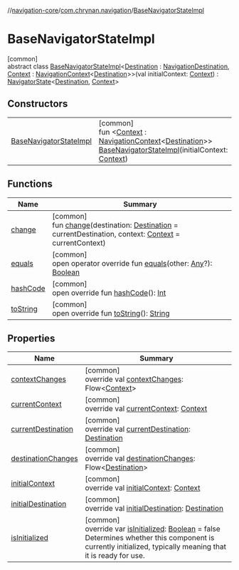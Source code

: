 //[navigation-core](../../../index.md)/[com.chrynan.navigation](../index.md)/[BaseNavigatorStateImpl](index.md)

# BaseNavigatorStateImpl

[common]\
abstract class [BaseNavigatorStateImpl](index.md)&lt;[Destination](index.md) : [NavigationDestination](../index.md#1223765350%2FClasslikes%2F-215881696), [Context](index.md) : [NavigationContext](../-navigation-context/index.md)&lt;[Destination](index.md)&gt;&gt;(val initialContext: [Context](index.md)) : [NavigatorState](../-navigator-state/index.md)&lt;[Destination](index.md), [Context](index.md)&gt;

## Constructors

| | |
|---|---|
| [BaseNavigatorStateImpl](-base-navigator-state-impl.md) | [common]<br>fun &lt;[Context](index.md) : [NavigationContext](../-navigation-context/index.md)&lt;[Destination](index.md)&gt;&gt; [BaseNavigatorStateImpl](-base-navigator-state-impl.md)(initialContext: [Context](index.md)) |

## Functions

| Name | Summary |
|---|---|
| [change](change.md) | [common]<br>fun [change](change.md)(destination: [Destination](index.md) = currentDestination, context: [Context](index.md) = currentContext) |
| [equals](equals.md) | [common]<br>open operator override fun [equals](equals.md)(other: [Any](https://kotlinlang.org/api/latest/jvm/stdlib/kotlin/-any/index.html)?): [Boolean](https://kotlinlang.org/api/latest/jvm/stdlib/kotlin/-boolean/index.html) |
| [hashCode](hash-code.md) | [common]<br>open override fun [hashCode](hash-code.md)(): [Int](https://kotlinlang.org/api/latest/jvm/stdlib/kotlin/-int/index.html) |
| [toString](to-string.md) | [common]<br>open override fun [toString](to-string.md)(): [String](https://kotlinlang.org/api/latest/jvm/stdlib/kotlin/-string/index.html) |

## Properties

| Name | Summary |
|---|---|
| [contextChanges](context-changes.md) | [common]<br>override val [contextChanges](context-changes.md): Flow&lt;[Context](index.md)&gt; |
| [currentContext](current-context.md) | [common]<br>override val [currentContext](current-context.md): [Context](index.md) |
| [currentDestination](current-destination.md) | [common]<br>override val [currentDestination](current-destination.md): [Destination](index.md) |
| [destinationChanges](destination-changes.md) | [common]<br>override val [destinationChanges](destination-changes.md): Flow&lt;[Destination](index.md)&gt; |
| [initialContext](initial-context.md) | [common]<br>override val [initialContext](initial-context.md): [Context](index.md) |
| [initialDestination](initial-destination.md) | [common]<br>override val [initialDestination](initial-destination.md): [Destination](index.md) |
| [isInitialized](is-initialized.md) | [common]<br>override var [isInitialized](is-initialized.md): [Boolean](https://kotlinlang.org/api/latest/jvm/stdlib/kotlin/-boolean/index.html) = false<br>Determines whether this component is currently initialized, typically meaning that it is ready for use. |
